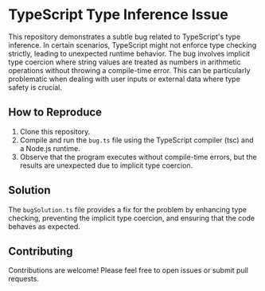 # TypeScript Type Inference Issue

This repository demonstrates a subtle bug related to TypeScript's type inference. In certain scenarios, TypeScript might not enforce type checking strictly, leading to unexpected runtime behavior.  The bug involves implicit type coercion where string values are treated as numbers in arithmetic operations without throwing a compile-time error. This can be particularly problematic when dealing with user inputs or external data where type safety is crucial.

## How to Reproduce

1. Clone this repository.
2. Compile and run the `bug.ts` file using the TypeScript compiler (tsc) and a Node.js runtime.
3. Observe that the program executes without compile-time errors, but the results are unexpected due to implicit type coercion.

## Solution

The `bugSolution.ts` file provides a fix for the problem by enhancing type checking, preventing the implicit type coercion, and ensuring that the code behaves as expected.

## Contributing

Contributions are welcome! Please feel free to open issues or submit pull requests.